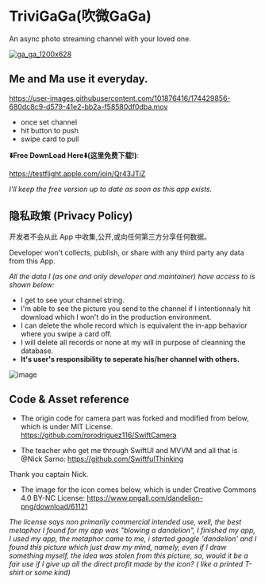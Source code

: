 # TriviGaGa(吹微GaGa)
An async photo streaming channel with your loved one.

[![ga_ga_1200x628](https://user-images.githubusercontent.com/101876416/175939191-30e10f84-86a3-4d61-960d-9cdfc243c834.png)](https://apple.co/3byEHUQ)




## Me and Ma use it everyday.
https://user-images.githubusercontent.com/101876416/174429856-680dc8c9-d579-41e2-bb2a-f58580df0dba.mov

- once set channel
- hit button to push
- swipe card to pull

**⬇️Free DownLoad Here⬇️(这里免费下载!)**:

https://testflight.apple.com/join/Qr43JTjZ

*I'll keep the free version up to date as soon as this app exists.*



## 隐私政策 (Privacy Policy)

开发者不会从此 App 中收集,公开,或向任何第三方分享任何数据。

Developer won't collects, publish, or share with any third party any data from this App.

*All the data I (as one and only developer and maintainer) have access to is shown below:*
- I get to see your channel string.
- I'm able to see the picture you send to the channel if I intentionnaly hit download which I won't do in the production environment.
- I can delete the whole record which is equivalent the in-app behavior where you swipe a card off.
- I will delete all records or none at my will in purpose of cleanning the database.
- **It's user's responsibility to seperate his/her channel with others.**


![image](https://user-images.githubusercontent.com/101876416/165040162-ddc8c6a9-0231-44aa-8283-82f5775ed98e.png)

## Code & Asset reference

- The origin code for camera part was forked and modified from below, which is under MIT License.
https://github.com/rorodriguez116/SwiftCamera

- The teacher who get me through SwiftUI and MVVM and all that is @Nick Sarno:
https://github.com/SwiftfulThinking

Thank you captain Nick.

- The image for the icon comes below, which is under Creative Commons 4.0 BY-NC License:
https://www.pngall.com/dandelion-png/download/61121

*The license says non primarily commercial intended use, well, the best metaphor I found for my app was "blowing a dandelion", I finished my app, I used my app, the metaphor came to me, i started google 'dandelion' and I found this picture which just draw my mind, namely, even if I draw something myself, the idea was stolen from this picture, so, would it be a fair use if I give up all the direct profit made by the icon? ( like a printed T-shirt or some kind)*


